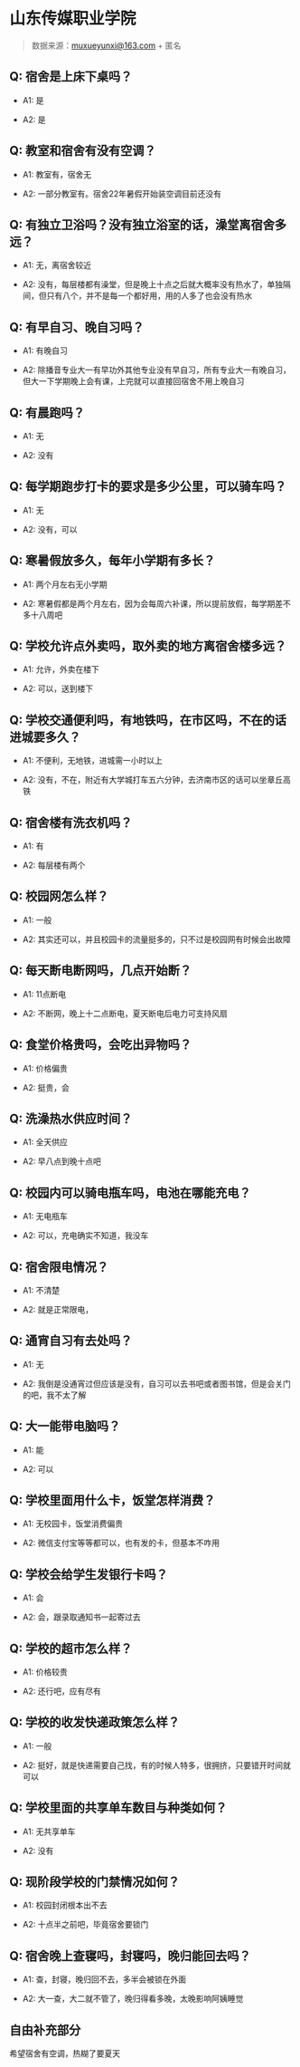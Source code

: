 # 山东传媒职业学院

> 数据来源：muxueyunxi@163.com + 匿名

## Q: 宿舍是上床下桌吗？

- A1: 是

- A2: 是

## Q: 教室和宿舍有没有空调？

- A1: 教室有，宿舍无

- A2: 一部分教室有。宿舍22年暑假开始装空调目前还没有

## Q: 有独立卫浴吗？没有独立浴室的话，澡堂离宿舍多远？

- A1: 无，离宿舍较近

- A2: 没有，每层楼都有澡堂，但是晚上十点之后就大概率没有热水了，单独隔间，但只有八个，并不是每一个都好用，用的人多了也会没有热水

## Q: 有早自习、晚自习吗？

- A1: 有晚自习

- A2: 除播音专业大一有早功外其他专业没有早自习，所有专业大一有晚自习，但大一下学期晚上会有课，上完就可以直接回宿舍不用上晚自习

## Q: 有晨跑吗？

- A1: 无

- A2: 没有

## Q: 每学期跑步打卡的要求是多少公里，可以骑车吗？

- A1: 无

- A2: 没有，可以

## Q: 寒暑假放多久，每年小学期有多长？

- A1: 两个月左右无小学期

- A2: 寒暑假都是两个月左右，因为会每周六补课，所以提前放假，每学期差不多十八周吧

## Q: 学校允许点外卖吗，取外卖的地方离宿舍楼多远？

- A1: 允许，外卖在楼下

- A2: 可以，送到楼下

## Q: 学校交通便利吗，有地铁吗，在市区吗，不在的话进城要多久？

- A1: 不便利，无地铁，进城需一小时以上

- A2: 没有，不在，附近有大学城打车五六分钟，去济南市区的话可以坐章丘高铁

## Q: 宿舍楼有洗衣机吗？

- A1: 有

- A2: 每层楼有两个

## Q: 校园网怎么样？

- A1: 一般

- A2: 其实还可以，并且校园卡的流量挺多的，只不过是校园网有时候会出故障

## Q: 每天断电断网吗，几点开始断？

- A1: 11点断电

- A2: 不断网，晚上十二点断电，夏天断电后电力可支持风扇

## Q: 食堂价格贵吗，会吃出异物吗？

- A1: 价格偏贵

- A2: 挺贵，会

## Q: 洗澡热水供应时间？

- A1: 全天供应

- A2: 早八点到晚十点吧

## Q: 校园内可以骑电瓶车吗，电池在哪能充电？

- A1: 无电瓶车

- A2: 可以，充电确实不知道，我没车

## Q: 宿舍限电情况？

- A1: 不清楚

- A2: 就是正常限电，

## Q: 通宵自习有去处吗？

- A1: 无

- A2: 我倒是没通宵过但应该是没有，自习可以去书吧或者图书馆，但是会关门的吧，我不太了解

## Q: 大一能带电脑吗？

- A1: 能

- A2: 可以

## Q: 学校里面用什么卡，饭堂怎样消费？

- A1: 无校园卡，饭堂消费偏贵

- A2: 微信支付宝等等都可以，也有发的卡，但基本不咋用

## Q: 学校会给学生发银行卡吗？

- A1: 会

- A2: 会，跟录取通知书一起寄过去

## Q: 学校的超市怎么样？

- A1: 价格较贵

- A2: 还行吧，应有尽有

## Q: 学校的收发快递政策怎么样？

- A1: 一般

- A2: 挺好，就是快递需要自己找，有的时候人特多，很拥挤，只要错开时间就可以

## Q: 学校里面的共享单车数目与种类如何？

- A1: 无共享单车

- A2: 没有

## Q: 现阶段学校的门禁情况如何？

- A1: 校园封闭根本出不去

- A2: 十点半之前吧，毕竟宿舍要锁门

## Q: 宿舍晚上查寝吗，封寝吗，晚归能回去吗？

- A1: 查，封寝，晚归回不去，多半会被锁在外面

- A2: 大一查，大二就不管了，晚归得看多晚，太晚影响阿姨睡觉

## 自由补充部分

希望宿舍有空调，热糊了要夏天